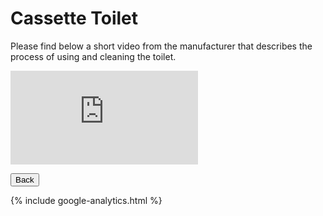 <link href="../styles/custom.css" rel="stylesheet" />

# Cassette Toilet
Please find below a short video from the manufacturer that describes the process of 
using and cleaning the toilet.

<div class="iframeVideo">
<iframe src="https://www.youtube.com/embed/IsjikA9_Azo"
frameborder="0" 
allow="accelerometer; autoplay; clipboard-write; encrypted-media; gyroscope; picture-in-picture" allowfullscreen>
</iframe>
</div>

<a href="/#videos"><button class="nav-button"><i class="arrow arrow-left"></i> Back</button></a>

{% include google-analytics.html %}